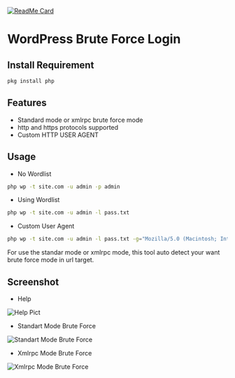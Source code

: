 [![ReadMe Card](https://github-readme-stats.vercel.app/api/pin/?username=anuraghazra&repo=github-readme-stats&show_owner=true)](https://github.com/anuraghazra/github-readme-stats)

# WordPress Brute Force Login

Install Requirement
-------------------
``` bash
pkg install php
```

Features
--------
* Standard mode or xmlrpc brute force mode
* http and https protocols supported
* Custom HTTP USER AGENT

Usage
-----
* No Wordlist
``` bash
php wp -t site.com -u admin -p admin
```
* Using Wordlist
``` bash
php wp -t site.com -u admin -l pass.txt
```
* Custom User Agent
``` bash
php wp -t site.com -u admin -l pass.txt -g="Mozilla/5.0 (Macintosh; Intel Mac OS X 10_15_3) AppleWebKit/605.1.15 (KHTML, like Gecko) Version/13.0.5 Safari/605.1.15"
```
For use the standar mode or xmlrpc mode, this tool auto detect your want brute force mode in url target.

Screenshot
----------
* Help

![Help Pict](https://images2.imgbox.com/fa/71/vs1tiOtZ_o.png)

* Standart Mode Brute Force

![Standart Mode Brute Force](https://images2.imgbox.com/cd/65/1FDcQayq_o.png)

* Xmlrpc Mode Brute Force

![Xmlrpc Mode Brute Force](https://images2.imgbox.com/84/99/VrmsmUXT_o.png)
